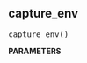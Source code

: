 <!-- Generated with Stardoc: http://skydoc.bazel.build -->

<a name="#capture_env"></a>

## capture_env

<pre>
capture_env()
</pre>



**PARAMETERS**



